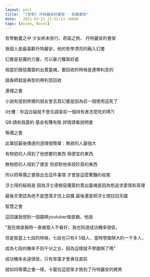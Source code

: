 ```yaml
---
layout: post
title:  "[哲學] 丹特麗安的書架 - 惡魔書架"
date:   2021-03-21 12:51:13 +0800
tags: [Anime, Novel]
---
```


哲學動畫之中 少女終末旅行、奇諾之旅、 丹特麗安的書架

我個人是最喜歡丹特麗安，他的哲學漂亮的融入幻書



幻書是惡魔的力量，可以暴力獲取好處

相當於跟惡魔簽約出賣靈魂，要回收的時候是連帶利息的

調香師就是典型的帶利息回收


連理之書

小說有提到修爾的朋友會去買幻書是因為前一個使用這死了

(吐槽：你這白癡就不會先調查前一個持有者怎麼死的嗎?)

QB:請和我簽約  基金有賺有賠 詳情請看說明書

 

等價之書 

此單回最後傳達的道理很簡單：無欲的人最強大

有物慾的人得到了他想要的東西 用便宜的東西

無物慾的人得到了便宜 但卻對他來說珍貴的東西

所以把等價之書換出去這件事情 才會是這麼驚豔的收尾 

 

浮士得的結局是 因為浮士德根惡魔簽約賣出靈魂是因為想追求愛情和真理

最後天使認為他不是墮落才找上惡魔  最後還是把浮士德拉回天國



智慧之書

這回讓我想到一個圍棋youtuber做直銷，他說

"我在做直銷時一直被眾人不看好，我也知道成功機率很低，

但是我當上七段的時候，七段也只有4 5個人，當時學圍棋大約一千多人，

成為七段的機率不到千分之五，因為這樣就不學圍棋了嗎"

成功機率永遠很低，只有笨蛋才會勇往直前

就如同等價之書一樣，卡蜜拉這麼笨才換到了丹特麗安的微笑

